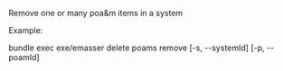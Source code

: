 Remove one or many poa&m items in a system

Example:

bundle exec exe/emasser delete poams remove [-s, --systemId] <value> [-p, --poamId] <value>
